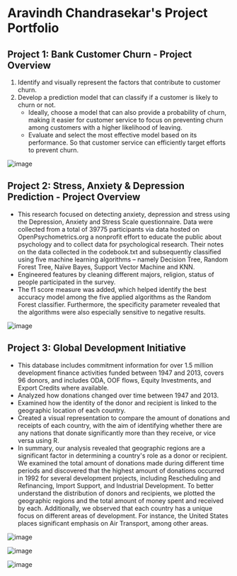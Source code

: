 # Aravindh Chandrasekar's Project Portfolio
## Project 1: Bank Customer Churn - Project Overview
1. Identify and visually represent the factors that contribute to customer churn.
2. Develop a prediction model that can classify if a customer is likely to churn or not.
    * Ideally, choose a model that can also provide a probability of churn, making it easier for customer service to focus on preventing churn among customers with a higher likelihood of leaving.
    * Evaluate and select the most effective model based on its performance. So that customer service can efficiently target efforts to prevent churn.

![image](https://user-images.githubusercontent.com/110792339/230479976-3c97c2f4-4c31-4c1e-a859-e482ef694c03.png)

## Project 2: Stress, Anxiety & Depression Prediction - Project Overview
* This research focused on detecting anxiety, depression and stress using the Depression, Anxiety and Stress Scale questionnaire. Data were collected from a total of 39775 participants via data hosted on OpenPsychometrics.org a nonprofit effort to educate the public about psychology and to collect data for psychological research. Their notes on the data collected in the codebook.txt and subsequently classified using five machine learning algorithms – namely Decision Tree, Random Forest Tree, Naïve Bayes, Support Vector Machine and KNN.
* Engineered features by cleaning different majors, religion, status of people participated in the survey.
* The f1 score measure was added, which helped identify the best accuracy model among the five applied algorithms as the Random Forest classifier. Furthermore, the specificity parameter revealed that the algorithms were also especially sensitive to negative results.

![image](https://user-images.githubusercontent.com/110792339/230479538-9c621a89-4275-4a18-8701-ade0ea86160a.png)

## Project 3: Global Development Initiative
* This database includes commitment information for over 1.5 million development finance activities funded between 1947 and 2013, covers 96 donors, and includes ODA, OOF flows, Equity Investments, and Export Credits where available.
* Analyzed how donations changed over time between 1947 and 2013.
* Examined how the identity of the donor and recipient is linked to the geographic location of each country.
* Created a visual representation to compare the amount of donations and receipts of each country, with the aim of identifying whether there are any nations that donate significantly more than they receive, or vice versa using R.
* In summary, our analysis revealed that geographic regions are a significant factor in determining a country's role as a donor or recipient. We examined the total amount of donations made during different time periods and discovered that the highest amount of donations occurred in 1992 for several development projects, including Rescheduling and Refinancing, Import Support, and Industrial Development. To better understand the distribution of donors and recipients, we plotted the geographic regions and the total amount of money spent and received by each. Additionally, we observed that each country has a unique focus on different areas of development. For instance, the United States places significant emphasis on Air Transport, among other areas.

![image](https://user-images.githubusercontent.com/110792339/230484527-7a30d519-e67e-4e63-a9a1-e69275d7001f.png)

![image](https://user-images.githubusercontent.com/110792339/230484665-8cd3cd44-2667-4ccc-a479-f235645ff911.png)

![image](https://user-images.githubusercontent.com/110792339/230484744-afe7f082-3f45-4e84-b84e-fde16a31b1d3.png)

